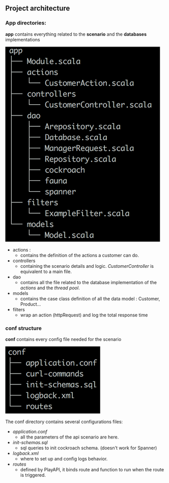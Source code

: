 
Project architecture 
-
 
### App directories:


**app** contains everything related to the **scenario** and the **databases** implementations

![app-structure](../public/images/app-structure-dir.png "app-structure")

* actions :
    * contains the definition of the actions a customer can do.
* controllers
    * containing the scenario details and logic. *CustomerController* is equivalent to a main file.
* dao
    * contains all the file related to the database implementation of the *actions* and the *thread pool*.
* models
    * contains the case class definition of all the data model : Customer, Product...
* filters
    * wrap an action (httpRequest) and log the total response time 


### conf structure

**conf** contains every config file needed for the scenario

![conf-structure](../public/images/conf-structure.png "conf-structure")


The conf directory contains several configurations files:

* *application.conf* 
    * all the parameters of the api scenario are here.
* *init-schemas.sql* 
    * sql queries to init cockroach schema. (doesn't work for Spanner)
* *logback.xml* 
    * where to set up and config logs behavior.
* *routes* 
    * defined by PlayAPI, it binds route and function to run when the route is triggered.